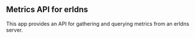 ## Metrics API for erldns

This app provides an API for gathering and querying metrics from an erldns server.

